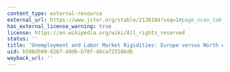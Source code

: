 ```yaml
---
content_type: external-resource
external_url: https://www.jstor.org/stable/2138184?seq=1#page_scan_tab_contents
has_external_license_warning: true
license: https://en.wikipedia.org/wiki/All_rights_reserved
status: ''
title: 'Unemployment and Labor Market Rigidities: Europe versus North America'
uid: b508d509-0267-40db-b78f-d8ca72558bdb
wayback_url: ''
---
```

